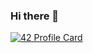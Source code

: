 ### Hi there 👋

[![42 Profile Card](https://1337-readme.vercel.app/api/profile?cursus=42cursus&dark=true&leet_logo=hide&login=bmerchin)](https://github.com/mohouyizme/1337-readme)
